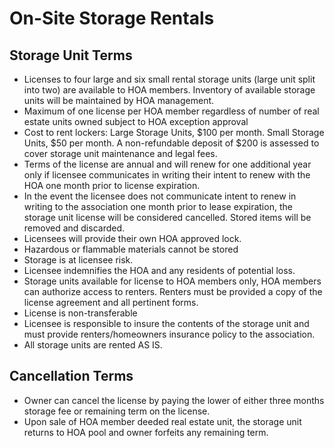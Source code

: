 # On-Site Storage Rentals

## **Storage Unit Terms**

* Licenses to four large and six small rental storage units \(large unit split into two\) are available to HOA members. Inventory of available storage units will be maintained by HOA management. 
* Maximum of one license per HOA member regardless of number of real estate units owned subject to HOA exception approval
* Cost to rent lockers:  Large Storage Units, $100 per month.  Small Storage Units, $50 per month. A non-refundable deposit of $200 is assessed to cover storage unit maintenance and legal fees.
* Terms of the license are annual and will renew for one additional year only if licensee communicates in writing their intent to renew with the HOA one month prior to license expiration. 
* In the event the licensee does not communicate intent to renew in writing to the association one month prior to lease expiration, the storage unit license will be considered cancelled. Stored items will be removed and discarded.
* Licensees will provide their own HOA approved lock.
* Hazardous or flammable materials cannot be stored
* Storage is at licensee risk.  
* Licensee indemnifies the HOA and any residents of potential loss.
* Storage units available for license to HOA members only, HOA members can authorize access to renters.  Renters must be provided a copy of the license agreement and all pertinent forms.
* License is non-transferable
* Licensee is responsible to insure the contents of the storage unit and must provide renters/homeowners insurance policy to the association. 
* All storage units are rented AS IS.

## **Cancellation Terms**

* Owner can cancel the license by paying the lower of either three months storage fee or remaining term on the license.
* Upon sale of HOA member deeded real estate unit, the storage unit returns to HOA pool and owner forfeits any remaining term.

